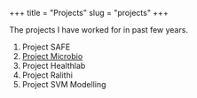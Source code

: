 +++
title = "Projects"
slug = "projects"
+++

The projects I have worked for in past few years.

1. Project SAFE
2. [Project Microbio](https://microbio.netlify.app/)
2. Project Healthlab
3. Project Ralithi
4. Project SVM Modelling